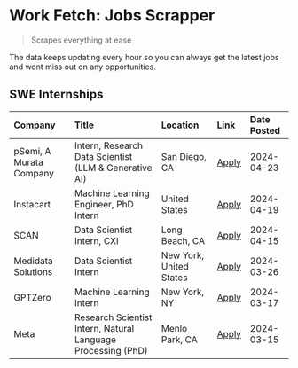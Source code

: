 # Work Fetch: Jobs Scrapper
> Scrapes everything at ease

The data keeps updating every hour so you can always get the latest jobs and wont miss out on any opportunities.

## SWE Internships
<!--START_SECTION:workfetch-->
| Company                 | Title                                                        | Location                | Link                                                                                                                                                                                                                                                                         | Date Posted   |
|:------------------------|:-------------------------------------------------------------|:------------------------|:-----------------------------------------------------------------------------------------------------------------------------------------------------------------------------------------------------------------------------------------------------------------------------|:--------------|
| pSemi, A Murata Company | Intern, Research Data Scientist (LLM & Generative AI)        | San Diego, CA           | [Apply](https://www.linkedin.com/jobs/view/intern-research-data-scientist-llm-generative-ai-at-psemi-a-murata-company-3887074168?position=5&pageNum=0&refId=06SQJiGH%2BSyoLGbO5pp5pw%3D%3D&trackingId=6eR5s16zpRsaIXZhfG5wQw%3D%3D&trk=public_jobs_jserp-result_search-card) | 2024-04-23    |
| Instacart               | Machine Learning Engineer, PhD Intern                        | United States           | [Apply](https://www.linkedin.com/jobs/view/machine-learning-engineer-phd-intern-at-instacart-3901991739?position=2&pageNum=0&refId=06SQJiGH%2BSyoLGbO5pp5pw%3D%3D&trackingId=iFOSDBfXiLOb%2Fs9hBOLH4w%3D%3D&trk=public_jobs_jserp-result_search-card)                        | 2024-04-19    |
| SCAN                    | Data Scientist Intern, CXI                                   | Long Beach, CA          | [Apply](https://www.linkedin.com/jobs/view/data-scientist-intern-cxi-at-scan-3899690492?position=9&pageNum=0&refId=06SQJiGH%2BSyoLGbO5pp5pw%3D%3D&trackingId=9a7IYXW5Po2hFA79OeG%2BJw%3D%3D&trk=public_jobs_jserp-result_search-card)                                        | 2024-04-15    |
| Medidata Solutions      | Data Scientist Intern                                        | New York, United States | [Apply](https://www.linkedin.com/jobs/view/data-scientist-intern-at-medidata-solutions-3810253704?position=3&pageNum=0&refId=06SQJiGH%2BSyoLGbO5pp5pw%3D%3D&trackingId=UEOGvuXVsDp1MYYUChX2tg%3D%3D&trk=public_jobs_jserp-result_search-card)                                | 2024-03-26    |
| GPTZero                 | Machine Learning Intern                                      | New York, NY            | [Apply](https://www.linkedin.com/jobs/view/machine-learning-intern-at-gptzero-3860723963?position=8&pageNum=0&refId=06SQJiGH%2BSyoLGbO5pp5pw%3D%3D&trackingId=2KuX7u%2FDRSPWFx8xc%2BnYsQ%3D%3D&trk=public_jobs_jserp-result_search-card)                                     | 2024-03-17    |
| Meta                    | Research Scientist Intern, Natural Language Processing (PhD) | Menlo Park, CA          | [Apply](https://www.linkedin.com/jobs/view/research-scientist-intern-natural-language-processing-phd-at-meta-3858718375?position=10&pageNum=0&refId=06SQJiGH%2BSyoLGbO5pp5pw%3D%3D&trackingId=B3J9PmRWFLn4HUL8u5MYUg%3D%3D&trk=public_jobs_jserp-result_search-card)         | 2024-03-15    |
<!--END_SECTION:workfetch-->
